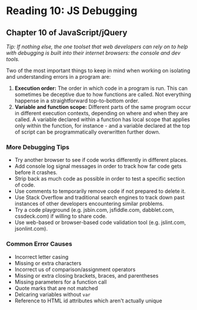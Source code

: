 # Reading 10: JS Debugging

## Chapter 10 of JavaScript/jQuery

_Tip: If nothing else, the one toolset that web developers can rely on to help with debugging is built into their internet browsers: the console and dev tools._

Two of the most important things to keep in mind when working on isolating and understanding errors in a program are:

1. **Execution order:** The order in which code in a program is run. This can sometimes be deceptive due to how functions are called. Not everything happense in a straightforward top-to-bottom order.
2. **Variable and function scope:** Different parts of the same program occur in different execution contexts, depending on where and when they are called. A variable declared within a function has local scope that applies only within the function, for instance - and a variable declared at the top of script can be programmatically overwritten further down.

### More Debugging Tips

- Try another browser to see if code works differently in different places.
- Add console log signal messages in order to track how far code gets before it crashes.
- Strip back as much code as possible in order to test a specific section of code.
- Use comments to temporarily remove code if not prepared to delete it.
- Use Stack Overflow and traditional search engines to track down past instances of other developers encountering similar problems.
- Try a code playground (e.g. jsbin.com, jsfiddle.com, dabblet.com, cssdeck.com) if willing to share code.
- Use web-based or browser-based code validation tool (e.g. jslint.com, jsonlint.com).

### Common Error Causes

- Incorrect letter casing
- Missing or extra characters
- Incorrect us of comparison/assignment operators
- Missing or extra closing brackets, braces, and parentheses
- Missing parameters for a function call
- Quote marks that are not matched
- Delcaring variables without `var`
- Reference to HTML id attributes which aren't actually unique
